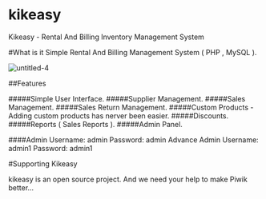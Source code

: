# kikeasy
Kikeasy - Rental And Billing Inventory Management System

#What is it
Simple  Rental And Billing Management System ( PHP , MySQL ).

![untitled-4](https://cloud.githubusercontent.com/assets/4506338/19673475/c2796c6e-9a9d-11e6-97b0-5dc483db9786.png)

##Features

#####Simple User Interface.
#####Supplier Management.
#####Sales Management.
#####Sales Return Management.
#####Custom Products - Adding custom products has nerver been easier.
#####Discounts.
#####Reports ( Sales Reports ).
#####Admin Panel.

####Admin 
Username: admin
Password: admin
Advance Admin
Username: admin1
Password: admin1

#Supporting Kikeasy

kikeasy is an open source project.  And we need your help to make Piwik better… 
